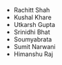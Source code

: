 - Rachitt Shah
- Kushal Khare
- Utkarsh Gupta
- Srinidhi Bhat
- Soumyabrata 
- Sumit Narwani
- Himanshu Raj